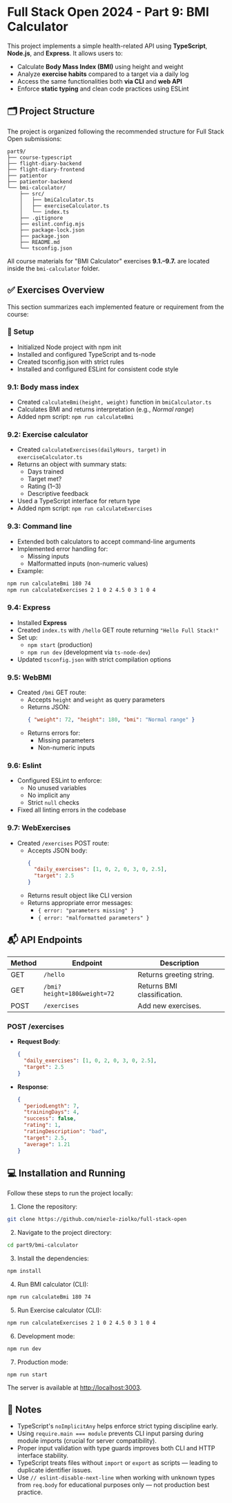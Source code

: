# Full Stack Open 2024 - Part 9: BMI Calculator

This project implements a simple health-related API using **TypeScript**, **Node.js**, and **Express**. It allows users to:
- Calculate **Body Mass Index (BMI)** using height and weight
- Analyze **exercise habits** compared to a target via a daily log
- Access the same functionalities both **via CLI** and **web API**
- Enforce **static typing** and clean code practices using ESLint

## 🗂️ Project Structure

The project is organized following the recommended structure for Full Stack Open submissions:

```
part9/
├── course-typescript
├── flight-diary-backend
├── flight-diary-frontend
├── patientor
├── patientor-backend
└── bmi-calculator/
    ├── src/
    │   ├── bmiCalculator.ts
    │   ├── exerciseCalculator.ts
    │   └── index.ts
    ├── .gitignore
    ├── eslint.config.mjs
    ├── package-lock.json
    ├── package.json 
    ├── README.md
    └── tsconfig.json
```

All course materials for "BMI Calculator" exercises **9.1.–9.7.** are located inside the `bmi-calculator` folder.

## ✅ Exercises Overview

This section summarizes each implemented feature or requirement from the course:

### 🔧 Setup

- Initialized Node project with npm init
- Installed and configured TypeScript and ts-node
- Created tsconfig.json with strict rules
- Installed and configured ESLint for consistent code style

### 9.1: Body mass index

- Created `calculateBmi(height, weight)` function in `bmiCalculator.ts`
- Calculates BMI and returns interpretation (e.g., *Normal range*)
- Added npm script: `npm run calculateBmi`

### 9.2: Exercise calculator

- Created `calculateExercises(dailyHours, target)` in `exerciseCalculator.ts`
- Returns an object with summary stats:
  - Days trained
  - Target met?
  - Rating (1–3)
  - Descriptive feedback
- Used a TypeScript interface for return type
- Added npm script: `npm run calculateExercises`

### 9.3: Command line

- Extended both calculators to accept command-line arguments
- Implemented error handling for:
  - Missing inputs
  - Malformatted inputs (non-numeric values)
- Example:

```bash
npm run calculateBmi 180 74
npm run calculateExercises 2 1 0 2 4.5 0 3 1 0 4
```

### 9.4: Express

- Installed **Express**
- Created `index.ts` with `/hello` GET route returning `"Hello Full Stack!"`
- Set up:
  - `npm start` (production)
  - `npm run dev` (development via `ts-node-dev`)
- Updated `tsconfig.json` with strict compilation options

### 9.5: WebBMI

- Created `/bmi` GET route:
  - Accepts `height` and `weight` as query parameters
  - Returns JSON:
    ```json
    { "weight": 72, "height": 180, "bmi": "Normal range" }
    ```
  - Returns errors for:
    - Missing parameters
    - Non-numeric inputs

### 9.6: Eslint

- Configured ESLint to enforce:
  - No unused variables
  - No implicit any
  - Strict `null` checks
- Fixed all linting errors in the codebase

### 9.7: WebExercises

- Created `/exercises` POST route:
  - Accepts JSON body:
    ```json
    {
      "daily_exercises": [1, 0, 2, 0, 3, 0, 2.5],
      "target": 2.5
    }
    ```
  - Returns result object like CLI version
  - Returns appropriate error messages:
    - `{ error: "parameters missing" }`
    - `{ error: "malformatted parameters" }`

## 📬 API Endpoints

| Method | Endpoint                    | Description                 |
|--------|-----------------------------|-----------------------------|
| GET    | `/hello`                    | Returns greeting string.    |
| GET    | `/bmi?height=180&weight=72` | Returns BMI classification. |
| POST   | `/exercises`                | Add new exercises.          |

### POST /exercises
- **Request Body**: 

  ```json
  {
    "daily_exercises": [1, 0, 2, 0, 3, 0, 2.5],
    "target": 2.5
  }
  ```

- **Response**:

  ```json
  {
    "periodLength": 7,
    "trainingDays": 4,
    "success": false,
    "rating": 1,
    "ratingDescription": "bad",
    "target": 2.5,
    "average": 1.21
  }
  ```

## 💻 Installation and Running

Follow these steps to run the project locally:

1. Clone the repository:

```bash
git clone https://github.com/niezle-ziolko/full-stack-open
```

2. Navigate to the project directory:

```bash
cd part9/bmi-calculator
```

3. Install the dependencies:

```bash
npm install
```

4. Run BMI calculator (CLI):

```bash
npm run calculateBmi 180 74
```

5. Run Exercise calculator (CLI):

```bash
npm run calculateExercises 2 1 0 2 4.5 0 3 1 0 4
```

6. Development mode:

```bash
npm run dev
```

7. Production mode:

```bash
npm run start
```

The server is available at [http://localhost:3003](http://localhost:3003).

## 🧠 Notes

- TypeScript's `noImplicitAny` helps enforce strict typing discipline early.
- Using `require.main === module` prevents CLI input parsing during module imports (crucial for server compatibility).
- Proper input validation with type guards improves both CLI and HTTP interface stability.
- TypeScript treats files without `import` or `export` as scripts — leading to duplicate identifier issues.
- Use `// eslint-disable-next-line` when working with unknown types from `req.body` for educational purposes only — not production best practice.